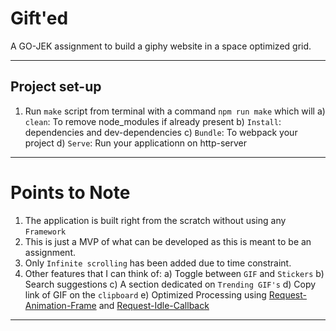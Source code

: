 # Gift'ed
A GO-JEK assignment to build a giphy website in a space optimized grid.

---

## Project set-up
1. Run `make` script from terminal with a command `npm run make` which will
    a)  `clean`: To remove node_modules if already present
    b) `Install`: dependencies and dev-dependencies
    c) `Bundle`: To webpack your project
    d) `Serve`: Run your applicationn on http-server

---

# Points to Note
1. The application is built right from the scratch without using any `Framework`
2. This is just a MVP of what can be developed as this is meant to be an assignment.
3. Only `Infinite scrolling` has been added due to time constraint.
4. Other features that I can think of:
    a) Toggle between `GIF` and `Stickers`
    b) Search suggestions
    c) A section dedicated on `Trending GIF's`
    d) Copy link of GIF on the `clipboard`
    e) Optimized Processing using [Request-Animation-Frame](https://developer.mozilla.org/en-US/docs/Web/API/window/requestAnimationFrame) and [Request-Idle-Callback](https://developer.mozilla.org/en-US/docs/Web/API/Window/requestIdleCallback)    

---